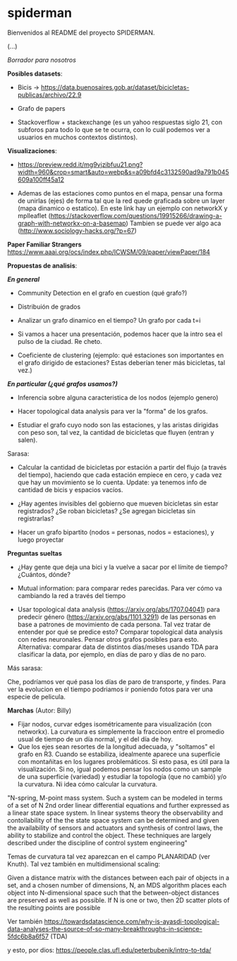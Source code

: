 # spiderman

Bienvenidos al README del proyecto SPIDERMAN.


(...)

*Borrador para nosotros*

**Posibles datasets**:

- Bicis -> https://data.buenosaires.gob.ar/dataset/bicicletas-publicas/archivo/22.9

- Grafo de papers

- Stackoverflow + stackexchange (es un yahoo respuestas siglo 21, con subforos para todo lo que se te ocurra, con lo cuál podemos ver a usuarios en muchos contextos distintos).

**Visualizaciones**:

- https://preview.redd.it/mg9vjzibfuu21.png?width=960&crop=smart&auto=webp&s=a09bfd4c3132590ad9a791b045609a100ff45a12 

- Ademas de las estaciones como puntos en el mapa, pensar una forma de unirlas (ejes) de forma tal que la red quede graficada sobre un layer (mapa dinamico o estatico). En este link hay un ejemplo con networkX y mplleaflet (https://stackoverflow.com/questions/19915266/drawing-a-graph-with-networkx-on-a-basemap)
Tambien se puede ver algo aca (http://www.sociology-hacks.org/?p=67)


**Paper Familiar Strangers**
https://www.aaai.org/ocs/index.php/ICWSM/09/paper/viewPaper/184

**Propuestas de analisis**:

 ***En general***
- Community Detection en el grafo en cuestion (qué grafo?)

- Distribuión de grados

- Analizar un grafo dinamico en el tiempo? Un grafo por cada t=i

- Si vamos a hacer una presentación, podemos hacer que la intro sea el pulso de la ciudad. Re cheto.

- Coeficiente de clustering (ejemplo: qué estaciones son importantes en el grafo dirigido de estaciones? Estas deberían tener más bicicletas, tal vez.)

***En particular (¿qué grafos usamos?)***
- Inferencia sobre alguna caracteristica de los nodos (ejemplo genero)

- Hacer topological data analysis para ver la "forma" de los grafos.
- Estudiar el grafo cuyo nodo son las estaciones, y las aristas dirigidas con peso son, tal vez, la cantidad de bicicletas que fluyen (entran y salen).

Sarasa:
- Calcular la cantidad de bicicletas por estación a partir del flujo (a través del tiempo), haciendo que cada estación empiece en cero, y cada vez que hay un movimiento se lo cuenta. Update: ya tenemos info de cantidad de bicis y espacios vacíos.

- ¿Hay agentes invisibles del gobierno que mueven bicicletas sin estar registrados? ¿Se roban bicicletas? ¿Se agregan bicicletas sin registrarlas?

- Hacer un grafo bipartito (nodos = personas, nodos = estaciones), y luego proyectar

**Preguntas sueltas**

- ¿Hay gente que deja una bici y la vuelve a sacar por el límite de tiempo? ¿Cuántos, dónde?

- Mutual information: para comparar redes parecidas. Para ver cómo va cambiando la red a través del tiempo

- Usar topological data analysis (https://arxiv.org/abs/1707.04041) para predecir género (https://arxiv.org/abs/1101.3291) de las personas en base a patrones de movimiento de cada persona. Tal vez tratar de entender por qué se predice esto? Comparar topological data analysis con redes neuronales. Pensar otros grafos posibles para esto.
Alternativa: comparar data de distintos días/meses usando TDA para clasificar la data, por ejemplo, en días de paro y días de no paro.


Más sarasa:

Che, podríamos ver qué pasa los días de paro de transporte, y findes.
Para ver la evolucion en el tiempo podriamos ir poniendo fotos para ver una especie de pelicula.

**Marchas** (Autor: Billy)

- Fijar nodos, curvar edges isométricamente para visualización (con networkx). La curvatura es simplemente la fraccioon entre el promedio usual de tiempo de un día normal, y el del día de hoy.
- Que los ejes sean resortes de la longitud adecuada, y "soltamos" el grafo en R3. Cuando se estabiliza, idealmente aparece una superficie con montañitas en los lugares problemáticos. Si esto pasa, es útil para la visualización.
Si no, igual podemos pensar los nodos como un sample de una superficie (variedad) y estudiar la topología (que no cambió) y/o la curvatura. Ni idea cómo calcular la curvatura.

"N-spring, M-point mass system. Such a system can be modeled in terms of a set of N 2nd order linear differential equations and further expressed as a linear state space system. In linear systems theory the observability and contollability of the the state space system can be determined and given the availability of sensors and actuators and synthesis of control laws, the ability to stabilize and control the object. These techniques are largely described under the discipline of control system engineering"

Temas de curvatura tal vez aparezcan en el campo PLANARIDAD (ver Knuth).
Tal vez también en multidimensional scaling:

Given a distance matrix with the distances between each pair of objects in a set, and a chosen number of dimensions, N, an MDS algorithm places each object into N-dimensional space such that the between-object distances are preserved as well as possible. If N is one or two, then 2D scatter plots of the resulting points are possible

Ver también https://towardsdatascience.com/why-is-ayasdi-topological-data-analyses-the-source-of-so-many-breakthroughs-in-science-5fdc6b8a6f57 (TDA)

y esto, por dios: https://people.clas.ufl.edu/peterbubenik/intro-to-tda/
